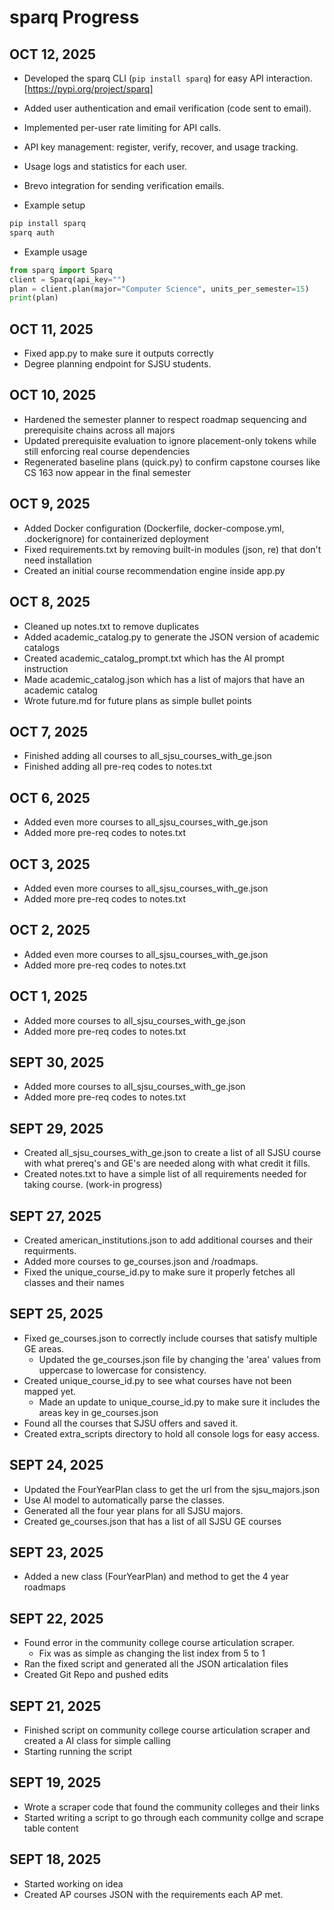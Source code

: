 # sparq Progress

## OCT 12, 2025
- Developed the sparq CLI (`pip install sparq`) for easy API interaction. [https://pypi.org/project/sparq]
- Added user authentication and email verification (code sent to email).
- Implemented per-user rate limiting for API calls.
- API key management: register, verify, recover, and usage tracking.
- Usage logs and statistics for each user.
- Brevo integration for sending verification emails.

- Example setup  
```bash
pip install sparq
sparq auth
```
- Example usage
```python
from sparq import Sparq
client = Sparq(api_key="")
plan = client.plan(major="Computer Science", units_per_semester=15)
print(plan)
```

## OCT 11, 2025
- Fixed app.py to make sure it outputs correctly
- Degree planning endpoint for SJSU students.

## OCT 10, 2025
- Hardened the semester planner to respect roadmap sequencing and prerequisite chains across all majors
- Updated prerequisite evaluation to ignore placement-only tokens while still enforcing real course dependencies
- Regenerated baseline plans (quick.py) to confirm capstone courses like CS 163 now appear in the final semester

## OCT 9, 2025
- Added Docker configuration (Dockerfile, docker-compose.yml, .dockerignore) for containerized deployment
- Fixed requirements.txt by removing built-in modules (json, re) that don't need installation
- Created an initial course recommendation engine inside app.py

## OCT 8, 2025
- Cleaned up notes.txt to remove duplicates
- Added academic_catalog.py to generate the JSON version of academic catalogs
- Created academic_catalog_prompt.txt which has the AI prompt instruction
- Made academic_catalog.json which has a list of majors that have an academic catalog
- Wrote future.md for future plans as simple bullet points

## OCT 7, 2025
- Finished adding all courses to all_sjsu_courses_with_ge.json
- Finished adding all pre-req codes to notes.txt

## OCT 6, 2025
- Added even more courses to all_sjsu_courses_with_ge.json
- Added more pre-req codes to notes.txt

## OCT 3, 2025
- Added even more courses to all_sjsu_courses_with_ge.json
- Added more pre-req codes to notes.txt

## OCT 2, 2025
- Added even more courses to all_sjsu_courses_with_ge.json
- Added more pre-req codes to notes.txt


## OCT 1, 2025
- Added more courses to all_sjsu_courses_with_ge.json
- Added more pre-req codes to notes.txt

## SEPT 30, 2025
- Added more courses to all_sjsu_courses_with_ge.json
- Added more pre-req codes to notes.txt

## SEPT 29, 2025
- Created all_sjsu_courses_with_ge.json to create a list of all SJSU course with what prereq's and GE's are needed along with what credit it fills.
- Created notes.txt to have a simple list of all requirements needed for taking course. (work-in progress)

## SEPT 27, 2025
- Created american_institutions.json to add additional courses and their requirments.
- Added more courses to ge_courses.json and /roadmaps.
- Fixed the unique_course_id.py to make sure it properly fetches all classes and their names

## SEPT 25, 2025
- Fixed ge_courses.json to correctly include courses that satisfy multiple GE areas.
  - Updated the ge_courses.json file by changing the 'area' values from uppercase to lowercase for consistency.
- Created unique_course_id.py to see what courses have not been mapped yet.
  - Made an update to unique_course_id.py to make sure it includes the areas key in ge_courses.json
- Found all the courses that SJSU offers and saved it.
- Created extra_scripts directory to hold all console logs for easy access. 

## SEPT 24, 2025
- Updated the FourYearPlan class to get the url from the sjsu_majors.json
- Use AI model to automatically parse the classes. 
- Generated all the four year plans for all SJSU majors.
- Created ge_courses.json that has a list of all SJSU GE courses

## SEPT 23, 2025
- Added a new class (FourYearPlan) and method to get the 4 year roadmaps

## SEPT 22, 2025
- Found error in the community college course articulation scraper. 
  - Fix was as simple as changing the list index from 5 to 1
- Ran the fixed script and generated all the JSON articalation files
- Created Git Repo and pushed edits

## SEPT 21, 2025
- Finished script on community college course articulation scraper and created a AI class for simple calling
- Starting running the script

## SEPT 19, 2025
- Wrote a scraper code that found the community colleges and their links
- Started writing a script to go through each community collge and scrape table content 

## SEPT 18, 2025
- Started working on idea
- Created AP courses JSON with the requirements each AP met.
